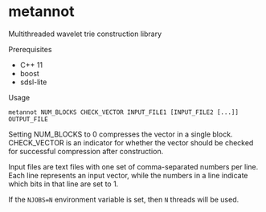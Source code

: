 # metannot
Multithreaded wavelet trie construction library

Prerequisites
- C++ 11
- boost
- sdsl-lite

Usage
```
metannot NUM_BLOCKS CHECK_VECTOR INPUT_FILE1 [INPUT_FILE2 [...]] OUTPUT_FILE
```
Setting NUM_BLOCKS to 0 compresses the vector in a single block. CHECK_VECTOR is an indicator for whether the vector should be checked for successful compression after construction.

Input files are text files with one set of comma-separated numbers per line. Each line represents an input vector, while the numbers in a line indicate which bits in that line are set to 1.

If the `NJOBS=N` environment variable is set, then `N` threads will be used.
